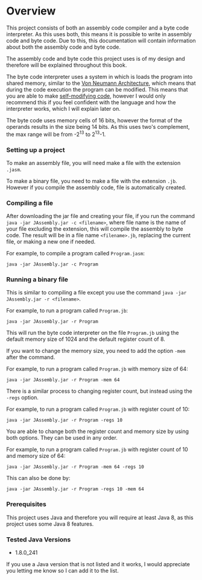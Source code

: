 # Overview

This project consists of both an assembly code compiler and a byte code interpreter. As this uses both, this means it is possible to write in assembly code and byte code. Due to this, this documentation will contain information about both the assembly code and byte code. 

The assembly code and byte code this project uses is of my design and therefore will be explained throughout this book. 

The byte code interpreter uses a system in which is loads the program into shared memory, similar to the [Von Neumann Architecture](https://en.wikipedia.org/wiki/Von_Neumann_architecture), which means that during the code execution the program can be modified. This means that you are able to make [self-modifying code](https://en.wikipedia.org/wiki/Self-modifying_code), however I would only recommend this if you feel confident with the language and how the interpreter works, which I will explain later on.

The byte code uses memory cells of 16 bits, however the format of the operands results in the size being 14 bits. As this uses two's complement, the max range will be from -2<sup>13</sup> to 2<sup>13</sup>-1.

### Setting up a project

To make an assembly file, you will need make a file with the extension `.jasm`. 

To make a binary file, you need to make a file with the extension `.jb`. However if you compile the assembly code, file is automatically created.

### Compiling a file

After downloading the jar file and creating your file, if you run the command `java -jar JAssembly.jar -c <filename>`, where file name is the name of your file excluding the extension, this will compile the assembly to byte code. The result will be in a file name `<filename>.jb`, replacing the current file, or making a new one if needed.

For example, to compile a program called `Program.jasm`:
    
    java -jar JAssembly.jar -c Program

### Running a binary file

This is similar to compiling a file except you use the command `java -jar JAssembly.jar -r <filename>`. 

For example, to run a program called `Program.jb`:
   
    java -jar JAssembly.jar -r Program

This will run the byte code interpreter on the file `Program.jb` using the default memory size of 1024 and the default register count of 8. 

If you want to change the memory size, you need to add the option `-mem` after the command.

For example, to run a program called `Program.jb` with memory size of 64:
    
    java -jar JAssembly.jar -r Program -mem 64

There is a similar process to changing register count, but instead using the `-regs` option.

For example, to run a program called `Program.jb` with register count of 10:

    java -jar JAssembly.jar -r Program -regs 10

You are able to change both the register count and memory size by using both options. They can be used in any order.

For example, to run a program called `Program.jb` with register count of 10 and memory size of 64:
    
    java -jar JAssembly.jar -r Program -mem 64 -regs 10

This can also be done by:

    java -jar JAssembly.jar -r Program -regs 10 -mem 64

### Prerequisites

This project uses Java and therefore you will require at least Java 8, as this project uses some Java 8 features.

### Tested Java Versions

* 1.8.0_241

If you use a Java version that is not listed and it works, I would appreciate you letting me know so I can add it to the list.